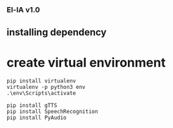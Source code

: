 ### El-IA v1.0

## installing dependency

# create virtual environment
```
pip install virtualenv
virtualenv -p python3 env
.\env\Scripts\activate
```

```
pip install gTTS
pip install SpeechRecognition
pip install PyAudio
```